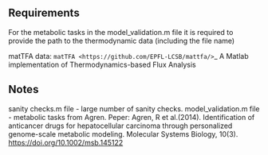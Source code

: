 Requirements
------------

For the metabolic tasks in the model_validation.m file 
it is required to provide the path to the thermodynamic data (including the file name)

matTFA data: `matTFA <https://github.com/EPFL-LCSB/mattfa/>`_
A Matlab implementation of Thermodynamics-based Flux Analysis


Notes
------------
sanity checks.m file - large number of sanity checks.
model_validation.m file  - metabolic tasks from Agren. 
Peper: Agren, R et al.(2014). Identification of anticancer drugs for hepatocellular carcinoma through personalized genome-scale metabolic modeling. Molecular Systems Biology, 10(3). https://doi.org/10.1002/msb.145122
